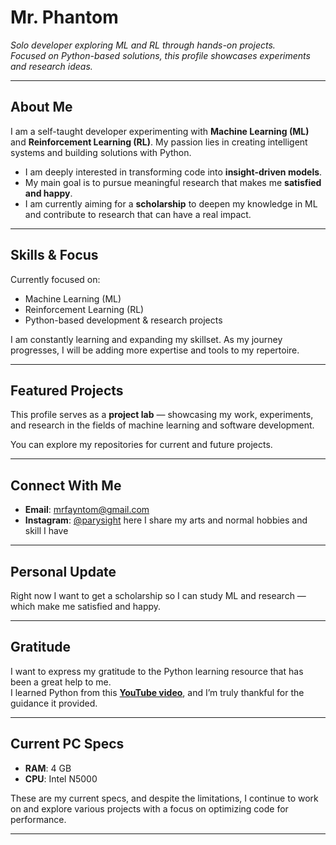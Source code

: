 # Mr. Phantom

*Solo developer exploring ML and RL through hands-on projects.*  
*Focused on Python-based solutions, this profile showcases experiments and research ideas.*

---

## About Me

I am a self-taught developer experimenting with **Machine Learning (ML)** and **Reinforcement Learning (RL)**. My passion lies in creating intelligent systems and building solutions with Python.

- I am deeply interested in transforming code into **insight-driven models**.
- My main goal is to pursue meaningful research that makes me **satisfied and happy**.
- I am currently aiming for a **scholarship** to deepen my knowledge in ML and contribute to research that can have a real impact.

---

## Skills & Focus

Currently focused on:
- Machine Learning (ML)
- Reinforcement Learning (RL)
- Python-based development & research projects

I am constantly learning and expanding my skillset. As my journey progresses, I will be adding more expertise and tools to my repertoire.

---

## Featured Projects

This profile serves as a **project lab** — showcasing my work, experiments, and research in the fields of machine learning and software development.

You can explore my repositories for current and future projects. 

---

## Connect With Me

- **Email**: [mrfayntom@gmail.com](mailto:mrfayntom@gmail.com)
- **Instagram**: [@parysight](https://www.instagram.com/parysight/) here I share my arts and normal hobbies and skill I have

---

## Personal Update

Right now I want to get a scholarship so I can study ML and research — which make me satisfied and happy.

---

## Gratitude

I want to express my gratitude to the Python learning resource that has been a great help to me.  
I learned Python from this [**YouTube video**](https://youtu.be/UrsmFxEIp5k?si=pFbSM9L5gtr0jGL7), and I’m truly thankful for the guidance it provided.

---

## Current PC Specs

- **RAM**: 4 GB
- **CPU**: Intel N5000

These are my current specs, and despite the limitations, I continue to work on and explore various projects with a focus on optimizing code for performance.

---
